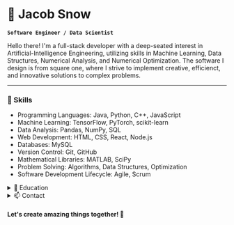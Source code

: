 # 🌇 Jacob Snow

**`Software Engineer / Data Scientist`**

Hello there! I'm a full-stack developer with a deep-seated interest in Artificial-Intelligence Engineering, utilizing skills in Machine Learning, Data Structures, Numerical Analysis, and Numerical Optimization. The software I design is from square one, where I strive to implement creative, efficienct, and innovative solutions to complex problems.

***

### 🚀 Skills

* Programming Languages: Java, Python, C++, JavaScript
* Machine Learning: TensorFlow, PyTorch, scikit-learn
* Data Analysis: Pandas, NumPy, SQL
* Web Development: HTML, CSS, React, Node.js
* Databases: MySQL
* Version Control: Git, GitHub
* Mathematical Libraries: MATLAB, SciPy
* Problem Solving: Algorithms, Data Structures, Optimization
* Software Development Lifecycle: Agile, Scrum

<details>
<summary> 🌱 Education </summary>
<br>

**Bachelor of Science in Mathematics and Computer Science | Western Washington University**
2018 - 2023
</details>

<details>
<Summary> 📫 Contact </summary>
<br>
  
LinkedIn: [linkedin.com/in/jacob-snow-ab29c34](https://www.linkedin.com/in/jacob-snow-ab29c34)\
Feel free to reach out to me if you'd like to discuss any exciting opportunities or collaborate on interesting projects. I'm always open to new challenges and eager to expand my skill set.
</details>

#### Let's create amazing things together! 🚀
